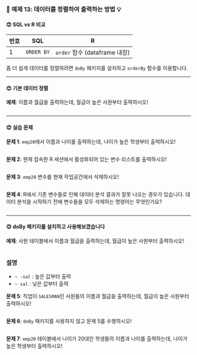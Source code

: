 ### 🎯 예제 13: 데이터를 정렬하여 출력하는 방법 💡

#### **😊 SQL vs R 비교**

| 번호 | SQL        | R                           |
|----|------------|----------------------------|
| 1  | `ORDER BY` | `order` 함수 (dataframe 내장) |

좀 더 쉽게 데이터를 정렬하려면 `doBy` 패키지를 설치하고 `orderBy` 함수를 이용합니다.

---

#### **😊 기본 데이터 정렬**

**예제**: 이름과 월급을 출력하는데, 월급이 높은 사원부터 출력하시오!
```r

```

---

#### **😊 실습 문제**

**문제 1**: `emp20`에서 이름과 나이를 출력하는데, 나이가 높은 학생부터 출력하시오!
```r

```

**문제 2**: 현재 접속한 R 세션에서 활성화되어 있는 변수 리스트를 출력하시오!
```r

```

**문제 3**: `emp20` 변수를 현재 작업공간에서 삭제하시오!
```r

```

**문제 4**: R에서 기존 변수들로 인해 데이터 분석 결과가 잘못 나오는 경우가 있습니다. 
데이터 분석을 시작하기 전에 변수들을 모두 삭제하는 명령어는 무엇인가요?
```r

```

---

#### **😊 doBy 패키지를 설치하고 사용해보겠습니다**

**예제**: 사원 테이블에서 이름과 월급을 출력하는데, 월급이 높은 사원부터 출력하시오!
```r

```

### 설명
- `~ -sal` : 높은 값부터 출력
- `~ sal` : 낮은 값부터 출력

**문제 5**: 직업이 `SALESMAN`인 사원들의 이름과 월급을 출력하는데, 월급이 높은 사원부터 출력하시오!
```r

```

**문제 6**: `doBy` 패키지를 사용하지 않고 문제 5를 수행하시오!
```r

```

**문제 7**: `emp20` 테이블에서 나이가 20대인 학생들의 이름과 나이를 출력하는데, 나이가 높은 학생부터 출력하시오!
```r

```
